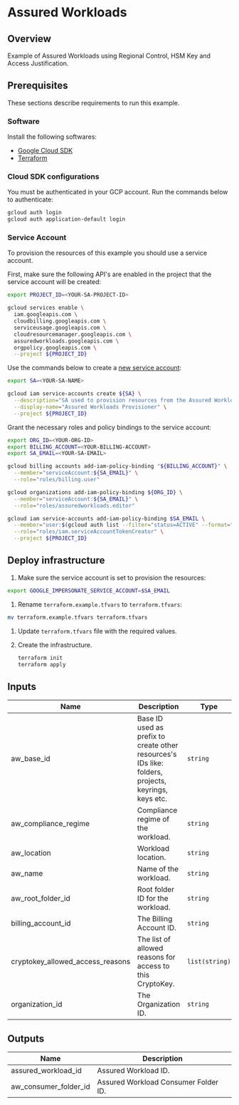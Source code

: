 # Assured Workloads

## Overview

Example of Assured Workloads using Regional Control, HSM Key and Access Justification.

## Prerequisites

These sections describe requirements to run this example.

### Software

Install the following softwares:

- [Google Cloud SDK](https://cloud.google.com/sdk/install)
- [Terraform](https://www.terraform.io/downloads.html)

### Cloud SDK configurations

You must be authenticated in your GCP account. Run the commands below to authenticate:

```sh
gcloud auth login
gcloud auth application-default login
```

### Service Account

To provision the resources of this example you should use a service account.

First, make sure the following API's are enabled in the project that the service account will be created:

```sh
export PROJECT_ID=<YOUR-SA-PROJECT-ID>

gcloud services enable \
  iam.googleapis.com \
  cloudbilling.googleapis.com \
  serviceusage.googleapis.com \
  cloudresourcemanager.googleapis.com \
  assuredworkloads.googleapis.com \
  orgpolicy.googleapis.com \
  --project ${PROJECT_ID}
```

Use the commands below to create a [new service account](<https://cloud.google.com/iam/docs/service-accounts-create>):

```sh
export SA=<YOUR-SA-NAME>

gcloud iam service-accounts create ${SA} \
  --description="SA used to provision resources from the Assured Workloads example." \
  --display-name="Assured Workloads Provisioner" \
  --project ${PROJECT_ID}
```

Grant the necessary roles and policy bindings to the service account:

```sh
export ORG_ID=<YOUR-ORG-ID>
export BILLING_ACCOUNT=<YOUR-BILLING-ACCOUNT>
export SA_EMAIL=<YOUR-SA-EMAIL>

gcloud billing accounts add-iam-policy-binding "${BILLING_ACCOUNT}" \
  --member="serviceAccount:${SA_EMAIL}" \
  --role="roles/billing.user"

gcloud organizations add-iam-policy-binding ${ORG_ID} \
  --member="serviceAccount:${SA_EMAIL}" \
  --role="roles/assuredworkloads.editor"

gcloud iam service-accounts add-iam-policy-binding $SA_EMAIL \
  --member="user:$(gcloud auth list --filter="status=ACTIVE" --format="value(account)")" \
  --role="roles/iam.serviceAccountTokenCreator" \
  --project ${PROJECT_ID}
```

## Deploy infrastructure

1. Make sure the service account is set to provision the resources:

```sh
export GOOGLE_IMPERSONATE_SERVICE_ACCOUNT=$SA_EMAIL
```

1. Rename `terraform.example.tfvars` to `terraform.tfvars`:

  ```sh
  mv terraform.example.tfvars terraform.tfvars
  ```

1. Update `terraform.tfvars` file with the required values.

1. Create the infrastructure.

    ```sh
    terraform init
    terraform apply
    ```

<!-- BEGINNING OF PRE-COMMIT-TERRAFORM DOCS HOOK -->
## Inputs

| Name | Description | Type | Default | Required |
|------|-------------|------|---------|:--------:|
| aw\_base\_id | Base ID used as prefix to create other resources's IDs like: folders, projects, keyrings, keys etc. | `string` | `"aw-workload"` | no |
| aw\_compliance\_regime | Compliance regime of the workload. | `string` | n/a | yes |
| aw\_location | Workload location. | `string` | n/a | yes |
| aw\_name | Name of the workload. | `string` | `"My AW Workload"` | no |
| aw\_root\_folder\_id | Root folder ID for the workload. | `string` | n/a | yes |
| billing\_account\_id | The Billing Account ID. | `string` | n/a | yes |
| cryptokey\_allowed\_access\_reasons | The list of allowed reasons for access to this CryptoKey. | `list(string)` | n/a | yes |
| organization\_id | The Organization ID. | `string` | n/a | yes |

## Outputs

| Name | Description |
|------|-------------|
| assured\_workload\_id | Assured Workload ID. |
| aw\_consumer\_folder\_id | Assured Workload Consumer Folder ID. |

<!-- END OF PRE-COMMIT-TERRAFORM DOCS HOOK -->
